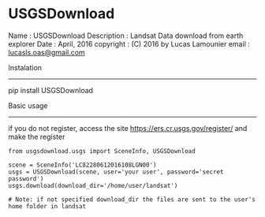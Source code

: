 # USGSDownload

Name                 : USGSDownload
Description          : Landsat Data download from earth explorer
Date                 : April, 2016
copyright            : (C) 2016 by Lucas Lamounier
email                : lucasls.oas@gmail.com

Instalation
****************************************************************************
pip install USGSDownload


Basic usage
****************************************************************************
if you do not register, access the site https://ers.cr.usgs.gov/register/ and make the register
    
    from usgsdownload.usgs import SceneInfo, USGSDownload
    
    scene = SceneInfo('LC82280612016108LGN00')
    usgs = USGSDownload(scene, user='your user', password='secret password')
    usgs.download(download_dir='/home/user/landsat')
    
    # Note: if not specified download_dir the files are sent to the user's home folder in landsat

